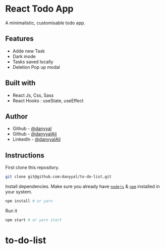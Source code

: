 # React Todo App

A minimalistic, customisable todo app.

## Features

- Adde new Task
- Dark mode
- Tasks saved locally
- Deletion Pop up modal

## Built with

- React Js, Css, Sass
- React Hooks : useState, useEffect

## Author

- Github - [@danyyal](https://www.github.com/danyyal)
- Github - [@danyyalAli](https://www.github.com/danyyalAli)
- LinkedIn - [@danyyalAli](https://www.linkedin.com/in/sheikh-danyyal-ali-08b768193/)

## Instructions

First clone this repository.

```bash
git clone git@github.com:danyyal/to-do-list.git
```

Install dependencies. Make sure you already have [`nodejs`](https://nodejs.org/en/) & [`npm`](https://www.npmjs.com/) installed in your system.

```bash
npm install # or yarn
```

Run it

```bash
npm start # or yarn start
```

# to-do-list

